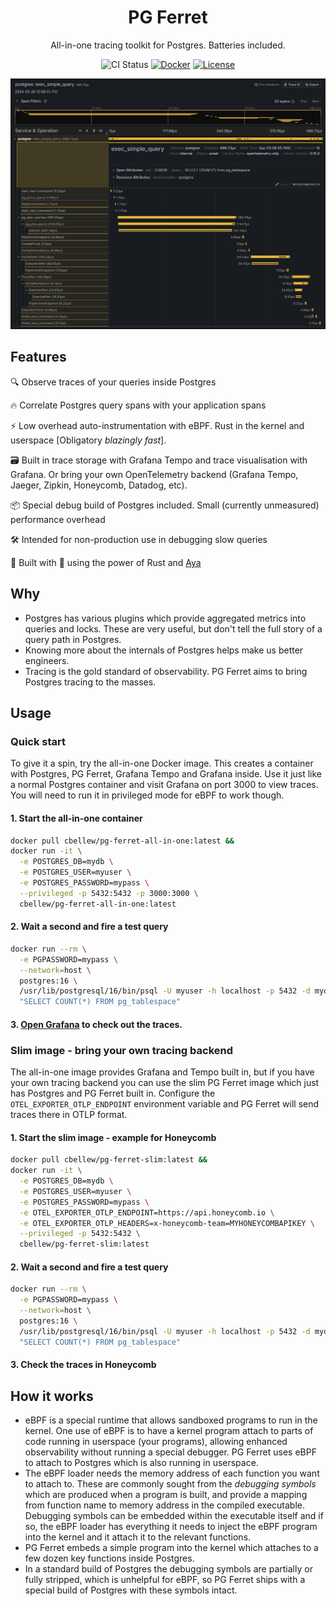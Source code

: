 <div align="center">

# PG Ferret

All-in-one tracing toolkit for Postgres. Batteries included.

![CI Status](https://github.com/ChrisBellew/pg-ferret/actions/workflows/build.yml/badge.svg)
[![Docker](https://img.shields.io/badge/Docker-available-blue.svg?style=flat&logo=docker)](https://hub.docker.com/r/cbellew/pg-ferret/tags)
[![License](https://img.shields.io/badge/license-MIT-blue.svg?style=flat-square)](https://github.com/ChrisBellew/pg-ferret/blob/main/LICENSE)

![](screenshot.png)

</div>

## Features

🔍️ Observe traces of your queries inside Postgres

🔥 Correlate Postgres query spans with your application spans

⚡️ Low overhead auto-instrumentation with eBPF. Rust in the kernel and userspace [Obligatory _blazingly fast_].

🗃️ Built in trace storage with Grafana Tempo and trace visualisation with Grafana. Or bring your own OpenTelemetry backend (Grafana Tempo, Jaeger, Zipkin, Honeycomb, Datadog, etc).

📦 Special debug build of Postgres included. Small (currently unmeasured) performance overhead

🛠️ Intended for non-production use in debugging slow queries

🚀 Built with 💛 using the power of Rust and [Aya](https://github.com/aya-rs/aya)

## Why

- Postgres has various plugins which provide aggregated metrics into queries and locks. These are very useful, but don't tell the full story of a query path in Postgres.
- Knowing more about the internals of Postgres helps make us better engineers.
- Tracing is the gold standard of observability. PG Ferret aims to bring Postgres tracing to the masses.

## Usage

### Quick start

To give it a spin, try the all-in-one Docker image. This creates a container with Postgres, PG Ferret, Grafana Tempo and Grafana inside. Use it just like a normal Postgres container and visit Grafana on port 3000 to view traces. You will need to run it in privileged mode for eBPF to work though.

#### 1. Start the all-in-one container

```sh
docker pull cbellew/pg-ferret-all-in-one:latest &&
docker run -it \
  -e POSTGRES_DB=mydb \
  -e POSTGRES_USER=myuser \
  -e POSTGRES_PASSWORD=mypass \
  --privileged -p 5432:5432 -p 3000:3000 \
  cbellew/pg-ferret-all-in-one:latest
```

#### 2. Wait a second and fire a test query

```sh
docker run --rm \
  -e PGPASSWORD=mypass \
  --network=host \
  postgres:16 \
  /usr/lib/postgresql/16/bin/psql -U myuser -h localhost -p 5432 -d mydb -c \
  "SELECT COUNT(*) FROM pg_tablespace"
```

#### 3. [Open Grafana](http://localhost:3000/explore?left=%7B%22datasource%22%3A%22tempo%22%2C%22queries%22%3A%5B%7B%22queryType%22%3A%22traceqlSearch%22%7D%5D%7D) to check out the traces.

### Slim image - bring your own tracing backend

The all-in-one image provides Grafana and Tempo built in, but if you have your own tracing backend you can use the slim PG Ferret image which just has Postgres and PG Ferret built in. Configure the `OTEL_EXPORTER_OTLP_ENDPOINT` environment variable and PG Ferret will send traces there in OTLP format.

#### 1. Start the slim image - example for Honeycomb

```sh
docker pull cbellew/pg-ferret-slim:latest &&
docker run -it \
  -e POSTGRES_DB=mydb \
  -e POSTGRES_USER=myuser \
  -e POSTGRES_PASSWORD=mypass \
  -e OTEL_EXPORTER_OTLP_ENDPOINT=https://api.honeycomb.io \
  -e OTEL_EXPORTER_OTLP_HEADERS=x-honeycomb-team=MYHONEYCOMBAPIKEY \
  --privileged -p 5432:5432 \
  cbellew/pg-ferret-slim:latest
```

#### 2. Wait a second and fire a test query

```sh
docker run --rm \
  -e PGPASSWORD=mypass \
  --network=host \
  postgres:16 \
  /usr/lib/postgresql/16/bin/psql -U myuser -h localhost -p 5432 -d mydb -c \
  "SELECT COUNT(*) FROM pg_tablespace"
```

#### 3. Check the traces in Honeycomb

## How it works

- eBPF is a special runtime that allows sandboxed programs to run in the kernel. One use of eBPF is to have a kernel program attach to parts of code running in userspace (your programs), allowing enhanced observability without running a special debugger. PG Ferret uses eBPF to attach to Postgres which is also running in userspace.
- The eBPF loader needs the memory address of each function you want to attach to. These are commonly sought from the _debugging symbols_ which are produced when a program is built, and provide a mapping from function name to memory address in the compiled executable. Debugging symbols can be embedded within the executable itself and if so, the eBPF loader has everything it needs to inject the eBPF program into the kernel and it attach it to the relevant functions.
- PG Ferret embeds a simple program into the kernel which attaches to a few dozen key functions inside Postgres.
- In a standard build of Postgres the debugging symbols are partially or fully stripped, which is unhelpful for eBPF, so PG Ferret ships with a special build of Postgres with these symbols intact.
